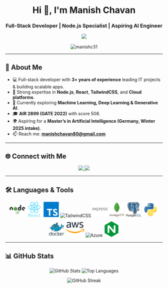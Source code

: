 <!-- Header -->
<h1 align="center">Hi 👋, I'm Manish Chavan</h1>
<h3 align="center">Full-Stack Developer | Node.js Specialist | Aspiring AI Engineer</h3>

<p align="center">
  <a href="https://manishchavan.in" target="_blank">
    <img src="https://img.shields.io/badge/🌐 Portfolio-manishchavan.in-000000?style=for-the-badge&logo=vercel&logoColor=white"/>
  </a>
</p>

<p align="center">
  <img src="https://komarev.com/ghpvc/?username=manishc31&label=Profile%20views&color=0e75b6&style=flat" alt="manishc31" />
</p>

---

## 🚀 About Me  
- 💻 Full-stack developer with **3+ years of experience** leading IT projects & building scalable apps.  
- 🔭 Strong expertise in **Node.js**, **React**, **TailwindCSS**, and **Cloud platforms**.  
- 🤖 Currently exploring **Machine Learning, Deep Learning & Generative AI**.  
- 🎓 **AIR 2899 (GATE 2022)** with score 508.  
- 🌍 Aspiring for a **Master’s in Artificial Intelligence (Germany, Winter 2025 intake)**.  
- 📫 Reach me: **manishchavan80@gmail.com**

---

## 🌐 Connect with Me  
<p align="center">
  <a href="https://linkedin.com/in/manish-chavan31" target="_blank">
    <img src="https://img.shields.io/badge/LinkedIn-0A66C2?style=for-the-badge&logo=linkedin&logoColor=white"/>
  </a>
  <a href="mailto:manishchavan80@gmail.com">
    <img src="https://img.shields.io/badge/Email-D14836?style=for-the-badge&logo=gmail&logoColor=white"/>
  </a>
</p>

---

## 🛠️ Languages & Tools  
<p align="center">
  <img src="https://raw.githubusercontent.com/devicons/devicon/master/icons/nodejs/nodejs-original-wordmark.svg" alt="Node.js" width="50" height="50"/>
  <img src="https://raw.githubusercontent.com/devicons/devicon/master/icons/react/react-original-wordmark.svg" alt="React" width="50" height="50"/>
  <img src="https://raw.githubusercontent.com/devicons/devicon/master/icons/typescript/typescript-original.svg" alt="TypeScript" width="50" height="50"/>
  <img src="https://www.vectorlogo.zone/logos/tailwindcss/tailwindcss-icon.svg" alt="TailwindCSS" width="50" height="50"/>
  <img src="https://raw.githubusercontent.com/devicons/devicon/master/icons/express/express-original-wordmark.svg" alt="Express.js" width="50" height="50"/>
  <img src="https://raw.githubusercontent.com/devicons/devicon/master/icons/mongodb/mongodb-original-wordmark.svg" alt="MongoDB" width="50" height="50"/>
  <img src="https://raw.githubusercontent.com/devicons/devicon/master/icons/postgresql/postgresql-original-wordmark.svg" alt="PostgreSQL" width="50" height="50"/>
  <img src="https://raw.githubusercontent.com/devicons/devicon/master/icons/python/python-original.svg" alt="Python" width="50" height="50"/>
  <img src="https://raw.githubusercontent.com/devicons/devicon/master/icons/docker/docker-original-wordmark.svg" alt="Docker" width="50" height="50"/>
  <img src="https://raw.githubusercontent.com/devicons/devicon/master/icons/amazonwebservices/amazonwebservices-original-wordmark.svg" alt="AWS" width="60" height="60"/>
  <img src="https://www.vectorlogo.zone/logos/microsoft_azure/microsoft_azure-icon.svg" alt="Azure" width="50" height="50"/>
  <img src="https://raw.githubusercontent.com/devicons/devicon/master/icons/nginx/nginx-original.svg" alt="Nginx" width="50" height="50"/>
</p>

---

## 📊 GitHub Stats  
<p align="center">
  <img src="https://github-readme-stats.vercel.app/api?username=manishc31&show_icons=true&theme=tokyonight" alt="GitHub Stats" height="180"/>
  <img src="https://github-readme-stats.vercel.app/api/top-langs?username=manishc31&show_icons=true&locale=en&layout=compact&theme=tokyonight" alt="Top Languages" height="180"/>
</p>

<p align="center">
  <img src="https://github-readme-streak-stats.herokuapp.com/?user=manishc31&theme=tokyonight" alt="GitHub Streak" height="180"/>
</p>
